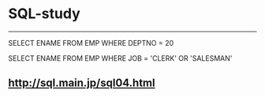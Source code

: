 # SQL-study
-------------------------------------
SELECT ENAME FROM EMP
WHERE DEPTNO = 20

SELECT ENAME FROM EMP
WHERE JOB = 'CLERK' OR 'SALESMAN'

http://sql.main.jp/sql04.html
-------------------------------------



